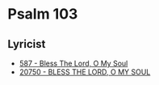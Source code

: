 # Psalm 103

## Lyricist

- [587 - Bless The Lord, O My Soul](/hymns/587.md)
- [20750 - BLESS THE LORD, O MY SOUL](/hymns/20750.md)


